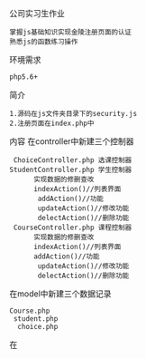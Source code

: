 ﻿公司实习生作业

    掌握js基础知识实现金陵注册页面的认证
    熟悉js的函数练习操作
   

环境需求

    php5.6+

简介

    1.源码在js文件夹目录下的security.js
    2.注册页面在index.php中


内容
 在controller中新建三个控制器
     
     ChoiceController.php 选课控制器
    StudentController.php 学生控制器
          实现数据的修删查改
          indexAction()//列表界面
           addAction()//功能
           updateAction()//修改功能
           delectAction()//删除功能
     CourseController.php 课程控制器
          实现数据的修删查改
          indexAction()//列表界面
          addAction()//功能
           updateAction()//修改功能
           delectAction()//删除功能
在model中新建三个数据记录
    
    Course.php
     student.php
      choice.php
      
      
在     





      
      




